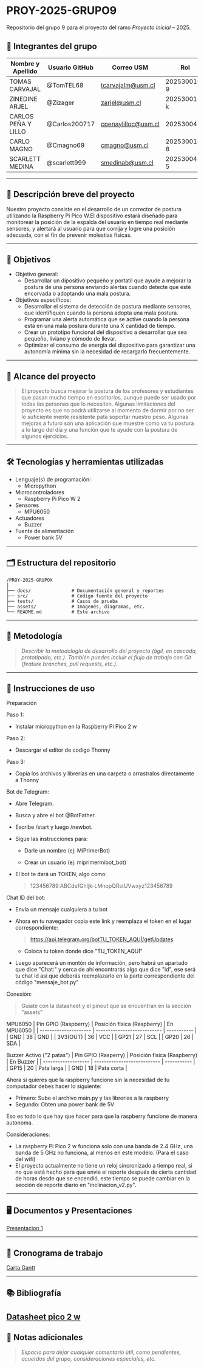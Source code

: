 # PROY-2025-GRUPO9


Repositorio del grupo 9 para el proyecto del ramo *Proyecto Inicial* – 2025.

## 👥 Integrantes del grupo

| Nombre y Apellido | Usuario GitHub | Correo USM               | Rol          |
| ----------------- | -------------- | ------------------------ | ------------ |
| TOMAS CARVAJAL    | @TomTEL68      | tcarvajalm@usm.cl        | 202530010-9  |
| ZINEDINE ARJEL    | @Zizager       | zarjel@usm.cl            | 202530015-k  |
| CARLOS PEÑA Y LILLO | @Carlos200717| cpenaylilloc@usm.cl      | 20253004-4   |
| CARLO MAGNO       | @Cmagno69      | cmagno@usm.cl            | 202530016-8  |
| SCARLETT MEDINA   | @scarlett999   | smedinab@usm.cl          | 202530043-5  |
---

## 📝 Descripción breve del proyecto

Nuestro proyecto consiste en el desarrollo de un corrector de postura utilizando la Raspberry Pi Pico W.El
dispositivo estará diseñado para monitorear la posición de la espalda del usuario en tiempo real mediante sensores, y alertará
 al usuario para que corrija y logre una posición adecuada, con el fin de prevenir molestias físicas.

---

## 🎯 Objetivos

- Objetivo general:
  - Desarrollar un dipositivo pequeño y portatil que ayude a mejorar la postura de una persona enviando alertas cuando detecte que esté encorvada o adoptando una mala postura.
- Objetivos específicos:
  - Desarrollar el sistema de detección de postura mediante sensores, que identifiquen cuando la persona adopta una mala postura.
  - Programar una alerta automática que se active cuando la persona está en una mala postura durante una X cantidad de tiempo.
  - Crear un prototipo funcional del dispositivo a desarrollar que sea pequeño, liviano y cómodo de llevar.
  - Optimizar el consumo de energía del dispositivo para garantizar una autonomía minima sin la necesidad de recargarlo frecuentemente.
---

## 🧩 Alcance del proyecto

> El proyecto busca mejorar la postura de los profesores y estudiantes que pasan mucho tiempo en escritorios, aunque puede ser usado por todas las personas que lo necesiten. Algunas limitaciones del proyecto es que no podrá utilizarse al momento de dormir por no ser lo suficiente mente resistente pata soportar nuestro peso. Algunas mejoras a futuro son una aplicación que muestre como va tu postura a lo largo del día y una función que te ayude con la postura de algunos ejercicios.

---

## 🛠️ Tecnologías y herramientas utilizadas

- Lenguaje(s) de programación:
  - Micropython 
- Microcontroladores
  - Raspberry Pi Pico W 2
- Sensores
  - MPU6050
- Actuadores
  - Buzzer
- Fuente de alimentación
  - Power bank 5V
---

## 🗂️ Estructura del repositorio

```
/PROY-2025-GRUPOX
│
├── docs/               # Documentación general y reportes
├── src/                # Código fuente del proyecto
├── tests/              # Casos de prueba
├── assets/             # Imagenés, diagramas, etc.
└── README.md           # Este archivo
```

---

## 🧪 Metodología

> *Describir la metodología de desarrollo del proyecto (ágil, en cascada, prototipado, etc.). También puedes incluir el flujo de trabajo con Git (feature branches, pull requests, etc.).*

---

## 📝 Instrucciones de uso
Preparación
 
 Paso 1:
 
  - Instalar micropython en la Raspberry Pi Pico 2 w 
 
 Paso 2:
 
  - Descargar el editor de codigo Thonny

 Paso 3:
 
  - Copia los archivos y librerías en una carpeta o arrastralos directamente a Thonny

Bot de Telegram:

 - Abre Telegram.

 - Busca y abre el bot @BotFather.

 - Escribe /start y luego /newbot.

 - Sigue las instrucciones para:

   - Darle un nombre (ej: MiPrimerBot)

   - Crear un usuario (ej: miprimermibot_bot)

  - El bot te dará un TOKEN, algo como:

    > 123456789:ABCdefGhIjk-LMnopQRstUVwxyz123456789

Chat ID del bot:

- Envía un mensaje cualquiera a tu bot
- Ahora en tu navegador copia este link y reemplaza el token en el lugar correspondiente:

  > https://api.telegram.org/botTU_TOKEN_AQUÍ/getUpdates

  * Coloca tu token donde dice "TU_TOKEN_AQUÍ"

- Luego aparecerá un montón de información, pero habrá un apartado que dice "Chat:" y cerca de ahí encontrarás algo que dice "id", ese será tu chat id así que deberás reemplazarlo en la parte correspondiente del código "mensaje_bot.py"
 
Conexión:

> Guiate con la datasheet y el pinout que se encuentran en la sección "assets"

  MPU6050
 | Pin GPIO (Raspberry)  | Posición física (Raspberry) | En MPU6050  |
 | --------------------- | --------------------------- | ----------- |
 |         GND           |              38             |      GND    |
 |       3V3(OUT)        |              36             |      VCC    |
 |         GP21          |              27             |      SCL    |
 |         GP20          |              26             |      SDA    |

  Buzzer Activo ("2 patas")
 | Pin GPIO (Rasperry) | Posición física (Raspberry) |  En Buzzer  |
 | ------------------- | --------------------------- | ----------- |
 |        GP15         |              20             |  Pata larga | 
 |        GND          |              18             |  Pata corta |

Ahora si quieres que la raspberry funcione sin la necesidad de tu computador debes hacer lo siguiente:
 - Primero: Sube el archivo main.py y las librerias a la raspberry
 - Segundo: Obten una power bank de 5V

Eso es todo lo que hay que hacer para que la raspberry funcione de manera autonoma.

Consideraciones:
 - La raspberry Pi Pico 2 w funciona solo con una banda de 2.4 GHz, una banda de 5 GHz no funciona, al menos en este modelo. (Para el caso del wifi)
 - El proyecto actualmente no tiene un reloj sincronizado a tiempo real, si no que está hecho para que envie el reporte después de cierta cantidad de horas desde que se encendió, este tiempo se puede cambiar en la sección de reporte diario en "inclinacion_v2.py".
---
## 🖥️ Documentos y Presentaciones
[Presentacion 1](https://docs.google.com/presentation/d/1vpTP30czPQ5rnJlemLcHhbLzSoCb2XOXyMoU7RWRpfY/edit?slide=id.g27b320635fe_0_0#slide=id.g27b320635fe_0_0)

---
## 📅 Cronograma de trabajo


[Carta Gantt](https://docs.google.com/spreadsheets/d/1owv-qJoIXr2M_csk8ziTQ3kosMEWWK-S/edit?usp=sharing&ouid=104960101161963807007&rtpof=true&sd=true)

---

## 📚 Bibliografía

[Datasheet pico 2 w](https://datasheets.raspberrypi.com/picow/pico-2-w-datasheet.pdf)
---

## 📌 Notas adicionales

> *Espacio para dejar cualquier comentario útil, como pendientes, acuerdos del grupo, consideraciones especiales, etc.*